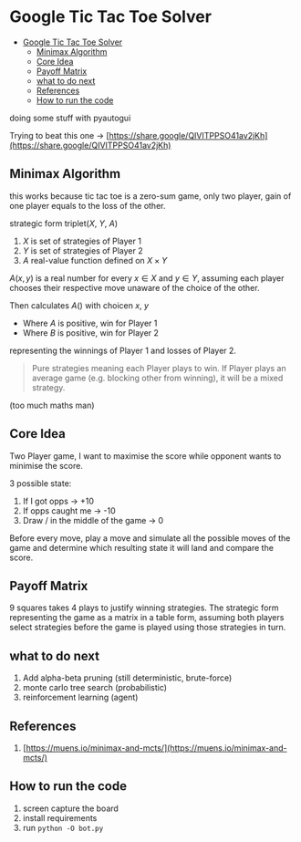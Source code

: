 # Google Tic Tac Toe Solver

- [Google Tic Tac Toe Solver](#google-tic-tac-toe-solver)
  - [Minimax Algorithm](#minimax-algorithm)
  - [Core Idea](#core-idea)
  - [Payoff Matrix](#payoff-matrix)
  - [what to do next](#what-to-do-next)
  - [References](#references)
  - [How to run the code](#how-to-run-the-code)

doing some stuff with pyautogui

Trying to beat this one ->
[https://share.google/QIVITPPSO41av2jKh](https://share.google/QIVITPPSO41av2jKh)

## Minimax Algorithm

this works because tic tac toe is a zero-sum game, only two player, gain of one
player equals to the loss of the other.

strategic form triplet($X$, $Y$, $A$)

1. $X$ is set of strategies of Player 1
2. $Y$ is set of strategies of Player 2
3. $A$ real-value function defined on $X \times Y$

$A(x,y)$ is a real number for every $x \in X$ and $y \in Y$, assuming each
player chooses their respective move unaware of the choice of the other.

Then calculates $A()$ with choicen $x$, $y$

- Where $A$ is positive, win for Player 1
- Where $B$ is positive, win for Player 2

representing the winnings of Player 1 and losses of Player 2.

> Pure strategies meaning each Player plays to win. If Player plays an average
> game (e.g. blocking other from winning), it will be a mixed strategy.

(too much maths man)

## Core Idea

Two Player game, I want to maximise the score while opponent wants to minimise
the score.

3 possible state:

1. If I got opps -> +10
2. If opps caught me -> -10
3. Draw / in the middle of the game -> 0

Before every move, play a move and simulate all the possible moves of the game
and determine which resulting state it will land and compare the score.

## Payoff Matrix

9 squares takes 4 plays to justify winning strategies. The strategic form
representing the game as a matrix in a table form, assuming both players select
strategies before the game is played using those strategies in turn.

## what to do next

1. Add alpha-beta pruning (still deterministic, brute-force)
2. monte carlo tree search (probabilistic)
3. reinforcement learning (agent)

## References

1. [https://muens.io/minimax-and-mcts/](https://muens.io/minimax-and-mcts/)


## How to run the code

1. screen capture the board
2. install requirements
3. run `python -O bot.py`
